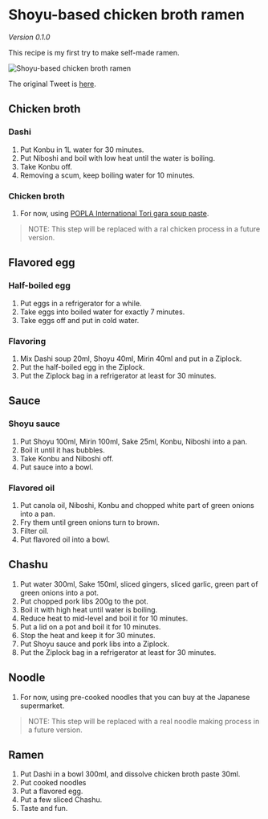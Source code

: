 # Shoyu-based chicken broth ramen

*Version 0.1.0*

This recipe is my first try to make self-made ramen.

![Shoyu-based chicken broth ramen](https://pbs.twimg.com/media/DvT0qZOV4AAMHEZ?format=jpg&name=thumb)

The original Tweet is [here](https://twitter.com/niw/status/1077755225656590341).

## Chicken broth

### Dashi

1. Put Konbu in 1L water for 30 minutes.
1. Put Niboshi and boil with low heat until the water is boiling.
1. Take Konbu off.
1. Removing a scum, keep boiling water for 10 minutes.

### Chicken broth

1. For now, using [POPLA International Tori gara soup paste](https://www.popla.com/new-products/torigara-stock-paste).

> NOTE: This step will be replaced with a ral chicken process in a future version.

## Flavored egg

### Half-boiled egg

1. Put eggs in a refrigerator for a while.
1. Take eggs into boiled water for exactly 7 minutes.
1. Take eggs off and put in cold water.

### Flavoring

1. Mix Dashi soup 20ml, Shoyu 40ml, Mirin 40ml and put in a Ziplock.
1. Put the half-boiled egg in the Ziplock.
1. Put the Ziplock bag in a refrigerator at least for 30 minutes.

## Sauce

### Shoyu sauce

1. Put Shoyu 100ml, Mirin 100ml, Sake 25ml, Konbu, Niboshi into a pan.
1. Boil it until it has bubbles.
1. Take Konbu and Niboshi off.
1. Put sauce into a bowl.

### Flavored oil

1. Put canola oil, Niboshi, Konbu and chopped white part of green onions into a pan.
1. Fry them until green onions turn to brown.
1. Filter oil.
1. Put flavored oil into a bowl.

## Chashu

1. Put water 300ml, Sake 150ml, sliced gingers, sliced garlic, green part of green onions into a pot.
1. Put chopped pork libs 200g to the pot.
1. Boil it with high heat until water is boiling.
1. Reduce heat to mid-level and boil it for 10 minutes.
1. Put a lid on a pot and boil it for 10 minutes.
1. Stop the heat and keep it for 30 minutes.
1. Put Shoyu sauce and pork libs into a Ziplock.
1. Put the Ziplock bag in a refrigerator at least for 30 minutes.

## Noodle

1. For now, using pre-cooked noodles that you can buy at the Japanese supermarket.

> NOTE: This step will be replaced with a real noodle making process in a future version.

## Ramen

1. Put Dashi in a bowl 300ml, and dissolve chicken broth paste 30ml.
1. Put cooked noodles
1. Put a flavored egg.
1. Put a few sliced Chashu.
1. Taste and fun.

